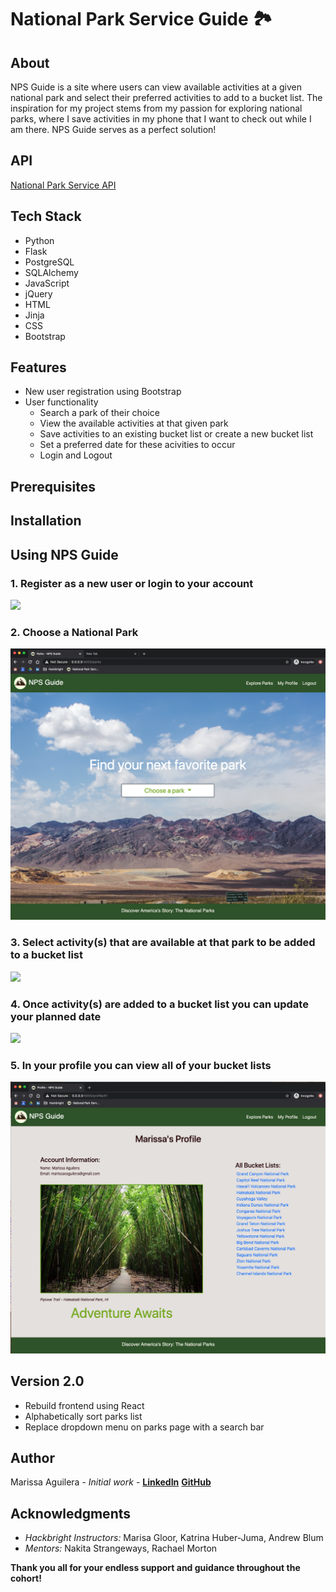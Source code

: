 # National Park Service Guide :national_park:	

## About
NPS Guide is a site where users can view available activities at a given national park and select their preferred activities to add to a bucket list. The inspiration for my project stems from my passion for exploring national parks, where I save activities in my phone that I want to check out while I am there. NPS Guide serves as a perfect solution!

## API
[National Park Service API](https://www.nps.gov/subjects/developer/api-documentation.htm#/activities/parks)

## Tech Stack 
* Python 
* Flask
* PostgreSQL
* SQLAlchemy
* JavaScript 
* jQuery
* HTML
* Jinja
* CSS
* Bootstrap

## Features 
* New user registration using Bootstrap
* User functionality
    * Search a park of their choice
    * View the available activities at that given park
    * Save activities to an existing bucket list or create a new bucket list
    * Set a preferred date for these acivities to occur
    * Login and Logout

## Prerequisites

## Installation


## Using NPS Guide
### 1. Register as a new user or login to your account
![](/static/imgs/login-register.gif?raw=true)


### 2. Choose a National Park 
![](/static/imgs/choose-park.png)

### 3. Select activity(s) that are available at that park to be added to a bucket list
![](/static/imgs/add-activities.gif?raw=true)

### 4. Once activity(s) are added to a bucket list you can update your planned date
![](/static/imgs/change-date.gif?raw=true)


### 5. In your profile you can view all of your bucket lists
![](/static/imgs/profile-page.png)


## Version 2.0 
* Rebuild frontend using React 
* Alphabetically sort parks list
* Replace dropdown menu on parks page with a search bar 


## Author 
Marissa Aguilera - *Initial work* - **[LinkedIn](https://www.linkedin.com/in/marissa-aguilera/)** **[GitHub](https://github.com/Meaguileraa)**


## Acknowledgments
* *Hackbright Instructors:* Marisa Gloor, Katrina Huber-Juma, Andrew Blum
* *Mentors:* Nakita Strangeways, Rachael Morton

**Thank you all for your endless support and guidance throughout the cohort!**

